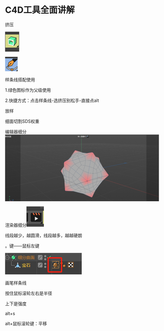# C4D工具全面讲解

挤压

![da9013bf81818768b47e1c66414858fd.png](image/da9013bf81818768b47e1c66414858fd.png)

![db105bde370a53263895cd0a3febfbbf.png](image/db105bde370a53263895cd0a3febfbbf.png)

样条线搭配使用

1.绿色图标作为父级使用

2.快捷方式：点击样条线-选挤压别松手-直接点alt

放样

细面切割SDS权重

编辑器细分![5df66878b4c9fafada80735898baea0c.png](image/5df66878b4c9fafada80735898baea0c.png)

渲染器细分![6d03d990e61dd8eb8ceeb569992c8ef9.png](image/6d03d990e61dd8eb8ceeb569992c8ef9.png)

线段越少，越圆滑，线段越多，越越硬朗

。键——鼠标左键

![0dcd3fee48d4acb5581275c8fa71ad34.png](image/0dcd3fee48d4acb5581275c8fa71ad34.png)

画笔样条线

按住鼠标滚轮左右是半径

上下是强度

alt+s

alt+鼠标滚轮键：平移
